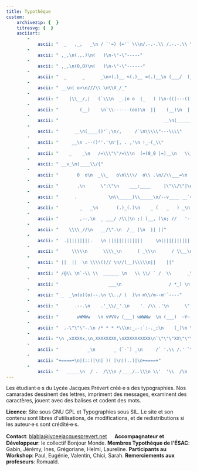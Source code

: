 ```yaml
---
title: Typothèque
custom:
    archivezip: {  }
    titresvg: {  }
    asciiart:
        -
            ascii: "  _   ,_,   _\n / `'=) (='` \\\n/.-.-.\\ /.-.-.\\ \n`      \"      `"
        -
            ascii: " ,_,\n(.,.)\n(   )\n-\"-\"-----"
        -
            ascii: " ,_,\n(O,O)\n(   )\n-\"-\"------"
        -
            ascii: "  _      _      _\n>(.)__ <(.)__ =(.)__\n (___/  (___/  (___/  "
        -
            ascii: " __\n( o>\n///\\ \n\\V_/_"
        -
            ascii: "    |\\__/,|   (`\\\n  _.|o o  |_   ) )\n-(((---(((--------"
        -
            ascii: "        (__)    \n`\\------(oo)\n  ||    (__)\n  ||w--||   "
        -
            ascii: "                                        __\n(______________________________________()'`;\n/,                                       /`\n\\\\\"-------------------------------------\\\\\n"
        -
            ascii: "      __\n(____()'`;\n/,     /`\n\\\\\"---\\\\"
        -
            ascii: "     __\n .--()°'.'\n'|, . ,'\n !_-(_\\"
        -
            ascii: "    _    _\n   /=\\\"\"/=\\\n  (=(0_0 |=)__\n   \\_\\ _/_/   )\n     /_/   _  /\\\n    |/ |\\ || |\n"
        -
            ascii: " __v_\n(____\\/{"
        -
            ascii: "       O  o\n  _\\_   o\n\\\\/  o\\ .\n//\\___=\n  ''"
        -
            ascii: "       .\n      \":\"\n    ___:____     |\"\\/\"|\n  ,'        `.    \\  /\n  |  O        \\___/  |\n~^~^~^~^~^~^~^~^~^~^~^~^~\n"
        -
            ascii: "      .            \n\\_____)\\_____\n/--v____ __`<         \n        )/           \n        '"
        -
            ascii: "        _   _\n       (.)_(.)\n    _ (   _   ) _\n   / \\/`-----'\\/ \\\n __\\ ( (     ) ) /__\n )   /\\ \\._./ /\\   (\n  )_/ /|\\   /|\\ \\_(\n"
        -
            ascii: "        ,--,\n  _ ___/ /\\|\n ;( )__, )\n; //   '--;\n  \\     |\n   ^    ^\n"
        -
            ascii: "    \\\\_//\n   __/\".\n  /__ |\n  || ||"
        -
            ascii: "  .|||||||||.   \n |||||||||||||     \n|||||||||||' .\\    \n`||||||||||_,__o   "
        -
            ascii: "     \\\\\n      \\\\_\n      ( _\\\n      / \\__\n     / _/`\"`\n    {\\  )_\n      `\"\"\"`"
        -
            ascii: " ||  ||  \n \\\\()// \n//(__)\\\\\n||    ||"
        -
            ascii: " /@\\ \n`-\\ \\  ______ \n   \\ \\/ ` /  \\      _\n    \\_i / \\  |\\____//\n      | |==| |=----/\n------hn/--hn/--------"
        -
            ascii: "                   ___\n                  / *_) \n       _.----. _ /../\n     /............./\n ___/..(...|.(...|\n/__.-|_|--|_|"
        -
            ascii: " _  _\n(o)(o)--.\n \\../ (  )\n m\\/m--m'`----"
        -
            ascii: "      .--.\n    .'_\\/_'.\n    '. /\\ .'\n      \"||\"\n       || /\\\n    /\\ ||//\\)\n   (/\\\\||/\n______\\||/_______\n"
        -
            ascii: "       wWWWw   \n vVVVv (___) wWWWw  \n (___)  ~Y~  (___) \n  ~Y~   \\|    ~Y~  \n  \\|   \\ |/   \\| /  \n \\\\|// \\\\|// \\\\|/// \n^^^^^^^^^^^^^^^^^^^^"
        -
            ascii: "  .-\"\"\"-.\n /* * * *\\\n:_.-:`:-._;\n    (_)\n \\|/(_)\\|/"
        -
            ascii: "\n ,xXXXXx,\n,XXXXXXXX,\nXXXXXXXXXX\n`\"\"\"XX\"\"\"`\n    XX\n    XX\n    XX"
        -
            ascii: "           _\n       _ (`-`) _\n     /` '.\\ /.' `\\\n     ``'-.,=,.-'``\n       .'//v\\\\'.\n      (_/\\ \" /\\_)\n          '-'"
        -
            ascii: "+====+\n|(::)|\n| )( |\n|(..)|\n+====+"
        -
            ascii: "   _____\n  / .  /\\\n /____/..\\\n \\'  '\\  /\n  \\'__'\\/"
---
```


Les étudiant·e·s du Lycée Jacques Prévert créé·e·s des typographies. Nos camarades dessinent des lettres, impriment des messages, examinent des caractères, jouent avec des balises et codent des mots.

**Licence**: Site sous GNU GPL et Typographies sous SIL.
Le site et son contenu sont libres d'utilisations, de modifications, et de redistributions si les auteur·e·s sont crédité·e·s.

**Contact**: blabla@lyceejacquesprevert.net
ㅤ
**Accompagnateur et Développeur**: le collectif Bonjour Monde.
**Membres Typothèque de l'ÉSAC**: Gabin, Jérémy, Ines, Grégoriane, Helmi, Laureline.
**Participants au Workshop**: Paul, Eugénie, Valentin, Chici, Sarah.
**Remerciements aux profeseurs**: Romuald.